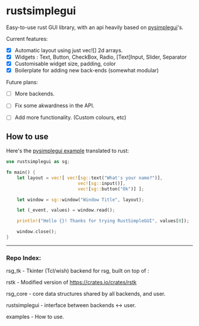 # rustsimplegui

Easy-to-use rust GUI library, with an api heavily based on [pysimplegui](https://github.com/PySimpleGUI/PySimpleGUI)'s.

Current features:
- [x] Automatic layout using just vec![] 2d arrays.
- [x] Widgets : Text, Button, CheckBox, Radio, [Text]Input, Slider, Separator
- [x] Customisable widget size, padding, color
- [x] Boilerplate for adding new back-ends (somewhat modular)

Future plans:
- [ ] More backends.

- [ ] Fix some akwardness in the API.

- [ ] Add more functionality. (Custom colours, etc)

## How to use
Here's the [pysimplegui example](https://github.com/PySimpleGUI/PySimpleGUI#anatomy-of-a-simple-pysimplegui-program) translated to rust:
```rust
use rustsimplegui as sg;

fn main() {
	let layout = vec![ vec![sg::text("What's your name?")],
                           vec![sg::input()],
                           vec![sg::button("Ok")] ];

	let window = sg::window("Window Title", layout);

	let (_event, values) = window.read();

	println!("Hello {}! Thanks for trying RustSimpleGUI", values[0]);

	window.close();
}
```

---

### Repo Index:

rsg_tk - Tkinter (Tcl/wish) backend for rsg, built on top of :

rstk - Modified version of https://crates.io/crates/rstk

rsg_core - core data structures shared by all backends, and user.

rustsimplegui - interface between backends <-> user.

examples - How to use.
